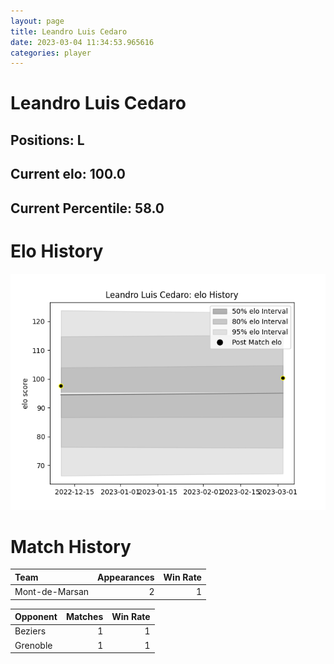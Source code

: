 ```yaml
---  
layout: page  
title: Leandro Luis Cedaro  
date: 2023-03-04 11:34:53.965616  
categories: player  
---
```

# Leandro Luis Cedaro

## Positions: L

## Current elo: 100.0

## Current Percentile: 58.0

# Elo History


![elo history](history_LeandroLuisCedaro.png)
# Match History


| Team           |   Appearances |   Win Rate |
|:---------------|--------------:|-----------:|
| Mont-de-Marsan |             2 |          1 |

| Opponent   |   Matches |   Win Rate |
|:-----------|----------:|-----------:|
| Beziers    |         1 |          1 |
| Grenoble   |         1 |          1 |